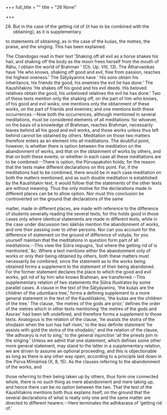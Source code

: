 +++
full_title = ""
title = "26 None"

+++


26. But in the case of the getting rid of (it has to be combined with the obtaining), as it is supplementary

to statements of obtaining; as in the case of the kuśas, the metres, the praise, and the singing. This has been explained.

The Cḥandogas read in their text 'Shaking off all evil as a horse shakes his hair, and shaking off the body as the moon frees herself from the mouth of Rāhu, I obtain the world of Brahman ' (Cḥ. Up. VIII, 13). The Ātharvaṇikas have 'He who knows, shaking off good and evil, free from passion, reaches the highest oneness.' The Śāṭyāyanins have ' His sons obtain his inheritance, his friends the good, his enemies the evil he has done.' The Kaushītakins 'He shakes off his good and his evil deeds. His beloved relatives obtain the good, his unbeloved relatives the evil he has done.' Two of these texts mention only the shaking off, on the part of him who knows, of his good and evil woiks; one mentions only the obtainment of these works, on the part of friends and enemies; and one mentions both these occurrences.--Now both the occurrences, although mentioned in several meditations, must be considered elements of all meditations: for whoever, on the basis of a knowledge of Brahman, reaches Brahman, necessarily leaves behind all his good and evil works, and those works unless thus left behind cannot be obtained by others. Meditation on those two matters therefore enters as an element into all meditations. The doubtful point, however, is whether there is option between the meditation on the abandonment of works, and that on the obtainment of works by others, and that on both these events; or whether in each case all these meditations are to be combined.--There is option, the Pūrvapakshin holds; for the reason that the texts make different declarations on this point. For, if the meditations had to be combined, there would be in each case meditation on both the matters mentioned; and as such double meditation is established by the Kaushitakin text, it would follow that the statements of the other texts are without meaning. Thus the only motive for the declarations made in different places can be to allow option. Nor must this conclusion be controverted on the ground that declarations of the same

matter, made in different places, are made with reference to the difference of students severally reading the several texts; for this holds good in those cases only where identical statements are made in different texts; while in the case under discussion two śākhās mention the abandonment of works, and one their passing over to other persons. Nor can you account for the difference of statement on the ground of difference of vidyās; for you yourself maintain that the meditations in question form part of all meditations.--This view the Sūtra impugns, 'but where the getting rid of is mentioned,' &c. Where a text mentions either the abandonment only of works or only their being obtained by others, both these matters must necessarily be combined, since the statement as to the works being obtained forms a supplement to the statement of their being abandoned. For the former statement declares the place to which the good and evil works, got rid of by him who knows Brahman, are transferred.--This supplementary relation of two statements the Sūtra illustrates by some parallel cases. A clause in the text of the Śāṭyāyanins, 'the kuśas are the children of the udumbara tree,' forms a defining supplement to a more general statement in the text of the Kaushītakins, 'the kuśas are the children of the tree.' The clause, 'the metres of the gods are prior,' defines the order of the metres which in other texts mentioning 'the metres of the gods and Asuras' had been left undefined, and therefore forms a supplement to those texts. Analogous is the relation of the clause, 'he assists the stotra of the shoḍaśin when the sun has half risen,' to the less definite statement 'he assists with gold the stotra of the shoḍaśin;' and the relation of the clause, 'the adhvaryu is not to sing,' to the general injunction 'all the priests join in the singing.' Unless we admit that one statement, which defines some other more general statement, may stand to the latter in a supplementary relation, we are driven to assume an optional proceeding, and this is objectionable as long as there is any other way open; according to a principle laid down in the Pūrva Mīmāṁsā (X, 8, 15). As the clauses referring to the abandonment of the works, and

those referring to their being taken up by others, thus form one connected whole, there is no such thing as mere abandonment and mere taking up, and hence there can be no option between the two. That the text of the Kaushītakins mentions both thus explains itself, on the ground that the several declarations of what is really only one and the same matter are directed to different hearers.--Here terminates the adhikaraṇa of 'getting rid of.'

